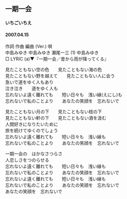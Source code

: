 ## 一期一会
#### いちごいちえ
#### 2007.04.15


作詞  作曲  編曲 (Ver.)   唄   
中島みゆき   中島みゆき   瀬尾一三 (1)  中島みゆき   
□ LYRIC (a)▼『一期一会／昔から雨が降ってくる』   
   
見たこともない空の色　　見たこともない海の色   
見たこともない野を越えて　　見たこともない人に会う   
急いで道をゆく人もあり   
泣き泣き　　道をゆく人も   
忘れないよ遠く離れても　　短い日々も　浅い縁(えにし)も   
忘れないで私のことより　　あなたの笑顔を　忘れないで   
   
見たこともない月の下　　見たこともない枝の下   
見たこともない軒の下　　見たこともない酒を汲む   
人間好きになりたいために   
旅を続けてゆくのでしょう   
忘れないよ遠く離れても　　短い日々も　浅い縁も   
忘れないで私のことより　　あなたの笑顔を　忘れないで   
   
一期一会の　はかなさつらさ   
人恋しさをつのらせる   
忘れないよ遠く離れても　　短い日々も　浅い縁も   
忘れないで私のことより　　あなたの笑顔を　忘れないで   
忘れないよ遠く離れても　　短い日々も　浅い縁も   
忘れないで私のことより　　あなたの笑顔を　忘れないで   
あなたの笑顔を　忘れないで   